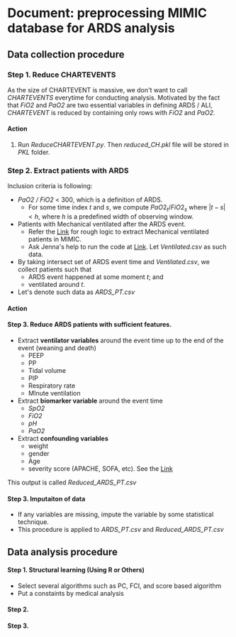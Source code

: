 # Document: preprocessing MIMIC database for ARDS analysis  

## Data collection procedure 

### Step 1. Reduce CHARTEVENTS

As the size of CHARTEVENT is massive, we don't want to call _CHARTEVENTS_ everytime for conducting analysis. Motivated by the fact that _FiO2_ and _PaO2_ are two essential variables in defining ARDS / ALI, _CHARTEVENT_ is reduced by containing only rows with _FiO2_ and _PaO2_.

#### Action  

1. Run *ReduceCHARTEVENT.py*. Then *reduced_CH.pkl* file will be stored in *PKL* folder. 



### Step 2. Extract patients with ARDS 

Inclusion criteria is following: 

* _PaO2 / FiO2_ < 300, which is a definition of ARDS. 
  * For some time index $t$ and $s$, we compute $PaO2_t / FiO2_s$ where $|t-s | < h$, where $h$ is a predefined width of observing window.
* Patients with Mechanical ventilated after the ARDS event. 
  * Refer the [Link](https://github.com/MIT-LCP/mimic-code/blob/master/concepts/durations/ventilation-durations.sql) for rough logic to extract Mechanical ventilated patients in MIMIC.
  * Ask Jenna's help to run the code at [Link](https://github.com/MIT-LCP/mimic-code/blob/master/concepts/durations/ventilation-durations.sql). Let *Ventilated.csv* as such data. 
* By taking intersect set of ARDS event time and *Ventilated.csv*, we collect patients such that 
  * ARDS event happened at some moment $t$; and 
  * ventilated around $t$. 
* Let's denote such data as *ARDS_PT.csv*



#### Action 







#### Step 3. Reduce ARDS patients with sufficient features.  

* Extract **ventilator variables** around the event time up to the end of the event (weaning and death)
  * PEEP 
  * PP 
  * Tidal volume 
  * PIP 
  * Respiratory rate 
  * MInute ventilation 
* Extract **biomarker variable** around the event time 
  * *SpO2*
  * *FiO2* 
  * *pH* 
  * *PaO2*
* Extract **confounding variables**
  * weight 
  * gender 
  * Age
  * severity score (APACHE, SOFA, etc). See the [Link](https://github.com/MIT-LCP/mimic-code/tree/master/concepts/severityscores)



This output is called *Reduced_ARDS_PT.csv*

#### Step 3. Imputaiton of data

* If any variables are missing, impute the variable by some statistical technique. 
* This procedure is applied to *ARDS_PT.csv* and *Reduced_ARDS_PT.csv*



## Data analysis procedure 

#### Step 1. Structural learning (Using R or Others) 

* Select several algorithms such as PC, FCI, and score based algorithm 
* Put a constaints by medical analysis 

#### Step 2.  

#### Step 3. 

